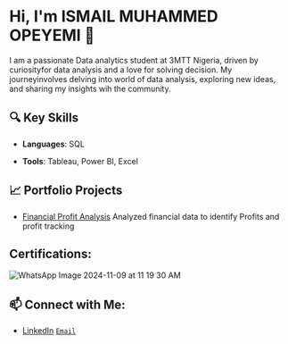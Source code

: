 # Hi, I'm ISMAIL MUHAMMED OPEYEMI  👋
I am a passionate Data analytics student at 3MTT Nigeria, driven by curiosityfor data analysis and a love for solving decision. My journeyinvolves delving into world of data analysis, exploring new ideas, and sharing my insights wih the community.

## 🔍 Key Skills 

- **Languages**: SQL 

- **Tools**: Tableau, Power BI, Excel 

## 📈 Portfolio Projects 

- [Financial Profit Analysis](https://drive.google.com/file/d/1PD1P8tJF5iI7uiLYWwu2bspG3U13RSYU/view?usp=drive_link) Analyzed financial data to identify Profits and profit tracking

## Certifications:

![WhatsApp Image 2024-11-09 at 11 19 30 AM](https://github.com/user-attachments/assets/b35f09bc-8bf1-4da1-9d75-057fddb1cd90)

## 📫 Connect with Me:

- [LinkedIn](www.linkedin.com/in/muhammed-ismail36) [`Email`](ismailopeyemi36@gmail.com) 
